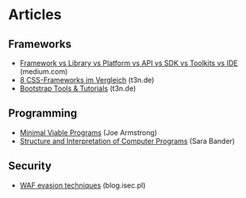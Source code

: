 # Articles

## Frameworks

- [Framework vs Library vs Platform vs API vs SDK vs Toolkits vs IDE](https://medium.com/@shashvatshukla/framework-vs-library-vs-platform-vs-api-vs-sdk-vs-toolkits-vs-ide-50a9473999db) (medium.com)
- [8 CSS-Frameworks im Vergleich](https://t3n.de/news/css-frameworks-vergleich-2-756574/) (t3n.de)
- [Bootstrap Tools & Tutorials](https://t3n.de/news/websites-bootstrap-uebersicht-1066738/) (t3n.de)

## Programming

- [Minimal Viable Programs](https://joearms.github.io/#2014-06-25%20Minimal%20Viable%20Programs) (Joe Armstrong)
- [Structure and Interpretation of Computer Programs](http://sarabander.github.io/sicp/) (Sara Bander)

## Security

- [WAF evasion techniques](https://blog.isec.pl/waf-evasion-techniques/) (blog.isec.pl)
